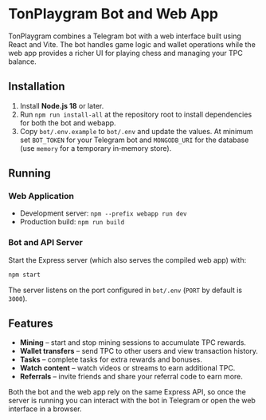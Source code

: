 # TonPlaygram Bot and Web App

TonPlaygram combines a Telegram bot with a web interface built using React and Vite. The bot handles game logic and wallet operations while the web app provides a richer UI for playing chess and managing your TPC balance.

## Installation

1. Install **Node.js 18** or later.
2. Run `npm run install-all` at the repository root to install dependencies for both the bot and webapp.
3. Copy `bot/.env.example` to `bot/.env` and update the values. At minimum set `BOT_TOKEN` for your Telegram bot and `MONGODB_URI` for the database (use `memory` for a temporary in‑memory store).

## Running

### Web Application

- Development server: `npm --prefix webapp run dev`
- Production build: `npm run build`

### Bot and API Server

Start the Express server (which also serves the compiled web app) with:

```bash
npm start
```

The server listens on the port configured in `bot/.env` (`PORT` by default is `3000`).

## Features

- **Mining** – start and stop mining sessions to accumulate TPC rewards.
- **Wallet transfers** – send TPC to other users and view transaction history.
- **Tasks** – complete tasks for extra rewards and bonuses.
- **Watch content** – watch videos or streams to earn additional TPC.
- **Referrals** – invite friends and share your referral code to earn more.

Both the bot and the web app rely on the same Express API, so once the server is running you can interact with the bot in Telegram or open the web interface in a browser.
